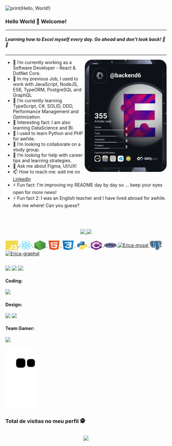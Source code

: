<img align="center" alt="print(Hello, World!)" height="140" width="930" src="https://user-images.githubusercontent.com/71906862/139163435-d3606313-68bc-44a3-a679-c8cc2efa6c2a.gif">

### Hello World 👋 Welcome!
---
##### Learning how to Excel myself every day. Go ahead and don't look back! 🚀🎯
---


  <a href="https://app.daily.dev/BackEnd" target="_blank">
    <img
      width="256"
      align="right"
      src="https://github.com/EricaSantos-FullStack/EricaSantos-FullStack/blob/main/devcard.svg"
    />
  </a>
</div>

- 🔭 I’m currently working as a Software Developer - React & DotNet Core.
- 💼 In my previous Job, I used to work with JavaScript, NodeJS, ES6, TypeORM, PostgreSQL and GraphQL
- 🌱 I’m currently learning TypeScript, C#, SOLID, DDD, Performance Management and Optimization.
- 🎡 Interesting fact: I am also learning DataScience and BI. 
- 🧩 I used to learn Python and PHP for awhile.
- 👯 I’m looking to collaborate on a study group.
- 🤔 I’m looking for help with career tips and learning strategies.
- 💬 Ask me about Figma, UI/UX! 
- 📫 How to reach me: add me on [LinkedIn](https://www.linkedin.com/in/erica-s-francisco/)
- ⚡ Fun fact: I'm improving my README day by day so ... keep your eyes open for more news!
- ⚡ Fun fact 2: I was an English teacher and I have lived abroad for awhile. Ask me where! Can you guess? 

<br>
<br>
<br>
<div align="center">
  <a href="https://github.com/EricaSantos-FullStack">
  <img height="170em" src="https://github-readme-stats.vercel.app/api?username=EricaSantos-FullStack&show_icons=true&theme=radical&include_all_commits=false&count_private=true"/>
  <img height="170em" src="https://github-readme-stats.vercel.app/api/top-langs/?username=EricaSantos-FullStack&layout=compact&langs_count=7&theme=radical"/>
  
</div>
  <div style="display: inline_block"><br>
  <img align="center" alt="Erica-Js" height="30" width="40" src="https://raw.githubusercontent.com/devicons/devicon/master/icons/javascript/javascript-plain.svg">
  <img align="center" alt="Erica-React" height="30" width="40" src="https://raw.githubusercontent.com/devicons/devicon/master/icons/react/react-original.svg">
  <img align="center" alt="Erica-Nodejs" height="30" width="40" src="https://raw.githubusercontent.com/devicons/devicon/master/icons/nodejs/nodejs-original.svg">
  <img align="center" alt="Erica-HTML" height="30" width="40" src="https://raw.githubusercontent.com/devicons/devicon/master/icons/html5/html5-original.svg">
  <img align="center" alt="Erica-CSS" height="30" width="40" src="https://raw.githubusercontent.com/devicons/devicon/master/icons/css3/css3-original.svg">
  <img align="center" alt="Erica-Python" height="30" width="40" src="https://raw.githubusercontent.com/devicons/devicon/master/icons/python/python-original.svg">
  <img align="center" alt="Erica-Csharp" height="30" width="40" src="https://raw.githubusercontent.com/devicons/devicon/master/icons/csharp/csharp-original.svg">
  <img align="center" alt="Erica-PHP" height="30" width="40" src="https://raw.githubusercontent.com/devicons/devicon/master/icons/php/php-original.svg">
  <img align="center" alt="Erica-mysql" height="30" width="40" src="https://www.mysql.com/common/logos/logo-mysql-170x115.png" height="35px"/>
  <img align="center" alt="Erica-PostgreSQL" height="30" width="40" src="https://raw.githubusercontent.com/devicons/devicon/master/icons/postgresql/postgresql-original.svg">
  <img align="center" alt="Erica-graphql" height="30" width="40" src="https://cdn.jsdelivr.net/gh/devicons/devicon/icons/graphql/graphql-plain-wordmark.svg" />
  
</div>

 <!-- <img align="right" alt="Erica-pic" height="150" style="border-radius:50px;" src="https://user-images.githubusercontent.com/71906862/138987543-fdf6b386-949c-417d-8643-542ae183943a.gif?width=676&height=676"> -->
  
 ##

 <div> 
  <a href = "mailto:ericasantosfrancisco@gmail.com"><img src="https://img.shields.io/badge/Gmail-D14836?style=for-the-badge&logo=gmail&logoColor=white" target="_blank"></a>
  <a href="https://www.linkedin.com/in/erica-s-francisco/" target="_blank"><img src="https://img.shields.io/badge/-LinkedIn-%230077B5?style=for-the-badge&logo=linkedin&logoColor=white" target="_blank"></a>
  <a href="https://www.duolingo.com/profile/Miss_Ericat" target="_blank"><img src="https://img.shields.io/badge/Duolingo-%234DC730.svg?style=for-the-badge&logo=Duolingo&logoColor=white" target="_blank"></a>
 
   #### Coding:
  <a href = "https://repl.it/@EricaFullStack"><img src="https://img.shields.io/badge/Repl.it-%230D101E.svg?style=for-the-badge&logo=replit&logoColor=white" target="_blank"></a>
   #### Design:
   <a href = # ><img src= "https://img.shields.io/badge/Canva-%2300C4CC.svg?style=for-the-badge&logo=Canva&logoColor=white" target="_blank"></a>
   <a href = # ><img src= "https://img.shields.io/badge/figma-%23F24E1E.svg?style=for-the-badge&logo=figma&logoColor=white" target="_blank"></a>
   #### Team Gamer:
   <a href = "https://www.playstation.com/pt-br/"><img src="https://img.shields.io/badge/PlayStation-003791?style=for-the-badge&logo=playstation&logoColor=white" target="_blank"></a>
 
  ![Snake animation](https://github.com/EricaSantos-FullStack/EricaSantos-FullStack/blob/output/github-contribution-grid-snake.svg)
</div>
  
   ### Total de visitas no meu perfil :detective: 
   ##
  
 <p align="center"> 
   <img alingn="center" src="https://profile-counter.glitch.me/EricaSantos-FullStack/count.svg" />
 </p>
